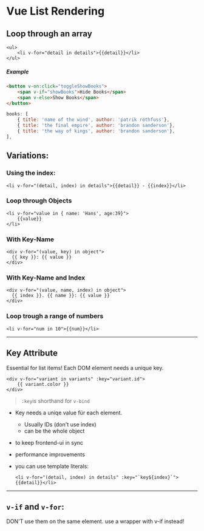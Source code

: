 # Vue List Rendering

## Loop through an array

```vue
<ul>
	<li v-for="detail in details">{{detail}}</li>
</ul>	
```

##### Example

```html
<button v-on:click="toggleShowBooks">
	<span v-if="showBooks">Hide Books</span>
	<span v-else>Show Books</span>
</button>
```

```js
books: [
	{ title: 'name of the wind', author: 'patrik rothfuss'},
	{ title: 'the final empire', author: 'brandon sanderson'},
	{ title: 'the way of kings', author: 'brandon sanderson'},
],
```

## Variations:

### Using the index:

```vue
<li v-for="(detail, index) in details">{{detail}} - {{index}}</li>
```

### Loop through Objects

```vue
<li v-for="value in { name: 'Hans', age:39}">
	{{value}}
</li>
```

### With Key-Name

```vue
<div v-for="(value, key) in object">
  {{ key }}: {{ value }}
</div>

```

### With Key-Name and Index

```vue
<div v-for="(value, name, index) in object">
  {{ index }}. {{ name }}: {{ value }}
</div>
```

### Loop trough a range of numbers

```vue
<li v-for="num in 10">{{num}}</li>
```



------

## Key Attribute

Essential for list items! Each DOM element needs a unique key.

```vue
<div v-for="variant in variants" :key="variant.id">
	{{ variant.color }}
</div>
```

>  `:key`is shorthand for `v-bind` 

- Key needs a uniqe value für each element.
  - Usually IDs (don't use index)
  - can be the whole object
  
- to keep frontend-ui in sync

- performance improvements

- you can use template literals:

  ```vue
  <li v-for="(detail, index) in details" :key="`key${index}`">{{detail}}</li>
  ```

------

## `v-if` and `v-for`:

DON'T use them on the same element. use a wrapper with v-if instead!


